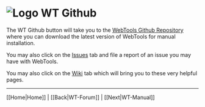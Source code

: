 # ![Logo](https://github.com/ukdtom/WebTools.bundle/blob/master/Wiki/WebTools/Logos/WebTools-48x48.png) WT Github 

The WT Github button will take you to the [WebTools Github Repository](https://github.com/ukdtom/WebTools.bundle) where you can download the latest version of WebTools for manual installation.

You may also click on the [Issues](https://github.com/dagalufh/WebTools.bundle/issues) tab and file a report of an issue you may have with WebTools.

You may also click on the [Wiki](https://github.com/dagalufh/WebTools.bundle/wiki) tab which will bring you to these very helpful pages.

***

[[Home|Home]] | [[Back|WT-Forum]] | [[Next|WT-Manual]]